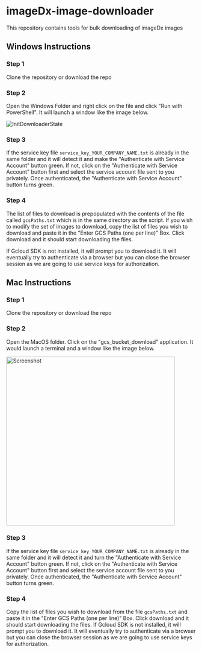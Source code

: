 # imageDx-image-downloader
This repository contains tools for bulk downloading of imageDx images

## Windows Instructions

### Step 1
Clone the repository or download the repo

### Step 2
Open the Windows Folder and right click on the file and click "Run with PowerShell". It will launch a window like the image below.

![InitDownloaderState](https://github.com/RevealBio/imageDx-image-downloader/assets/95322264/37aca493-9d9b-4b67-8cf5-725d3cbfc3c1)

### Step 3
If the service key file `service_key_YOUR_COMPANY_NAME.txt` is already in the same folder and it will detect it and make the "Authenticate with Service Account" button green. If not, click on the "Authenticate with Service Account" button first and select the service account file sent to you privately.  Once authenticated, the "Authenticate with Service Account" button turns green.

### Step 4
The list of files to download is prepopulated with the contents of the file called `gcsPaths.txt` which is in the same directory as the script. If you wish to modify the set of images to download, copy the list of files you wish to download and paste it in the "Enter GCS Paths (one per line)" Box. Click download and it should start downloading the files.

If Gcloud SDK is not installed, it will prompt you to download it. It will eventually try to authenticate via a browser but you can close the browser session as we are going to use service keys for authorization.

## Mac Instructions

### Step 1
Clone the repository or download the repo

### Step 2
Open the MacOS folder. Click on the "gcs_bucket_download" application. It would launch a terminal and a window like the image below.

<img width="448" alt="Screenshot" src="https://github.com/RevealBio/imageDx-image-downloader/assets/95322264/7e926f0b-a45e-4c9a-8514-cfe814dd0867">

### Step 3
If the service key file `service_key_YOUR_COMPANY_NAME.txt` is already in the same folder and it will detect it and turn the "Authenticate with Service Account" button green. If not, click on the "Authenticate with Service Account" button first and select the service account file sent to you privately. Once authenticated, the "Authenticate with Service Account" button turns green.

### Step 4
Copy the list of files you wish to download from the file `gcsPaths.txt` and paste it in the "Enter GCS Paths (one per line)" Box. Click download and it should start downloading the files.
If Gcloud SDK is not installed, it will prompt you to download it. It will eventually try to authenticate via a browser but you can close the browser session as we are going to use service keys for authorization.













